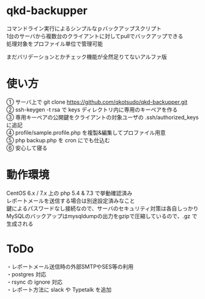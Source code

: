 # qkd-backupper
コマンドライン実行によるシンプルなｐバックアップスクリプト  
1台のサーバから複数台のクライアントに対してpullでバックアップできる  
処理対象をプロファイル単位で管理可能  
  
まだバリデーションとかチェック機能が全然足りてないアルファ版  
  
# 使い方
① サーバ上で git clone https://github.com/qkotsudo/qkd-backupper.git  
② ssh-keygen -t rsa で keys ディレクトリ内に専用のキーペアを作る  
③ 専用キーペアの公開鍵をクライアントの対象ユーザの .ssh/authorized_keys に追記  
④ profile/sample.profile.php を複製&編集してプロファイル用意  
⑤ php backup.php を cron にでも仕込む  
⑥ 安心して寝る  
  
# 動作環境
CentOS 6.x / 7.x 上の php 5.4 & 7.3 で挙動確認済み  
レポートメールを送信する場合は別途設定済みなこと  
鍵によるパスワードなし接続なので、サーバのセキュリティ対策は各自しっかり  
MySQLのバックアップはmysqldumpの出力をgzipで圧縮しているので、.gz で生成される
  
# ToDo
・レポートメール送信時の外部SMTPやSES等の利用  
・postgres 対応  
・rsync の ignore 対応  
・レポート方法に slack や Typetalk を追加  